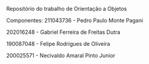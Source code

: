 Repositório do trabalho de Orientação a Objetos

Componentes:
211043736 - Pedro Paulo Monte Pagani

202016248 - Gabriel Ferreira de Freitas Dutra

190087048 - Felipe Rodrigues de Oliveira 

200025571 - Necivaldo Amaral Pinto Junior
